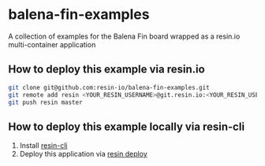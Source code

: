 # balena-fin-examples
A collection of examples for the Balena Fin board  wrapped as a resin.io multi-container application

## How to deploy this example via resin.io

```bash
git clone git@github.com:resin-io/balena-fin-examples.git
git remote add resin <YOUR_RESIN_USERNAME>@git.resin.io:<YOUR_RESIN_USERNAME>/<YOUR_RESIN_APP_NAME>.git
git push resin master
```
## How to deploy this example locally via resin-cli

1. Install [resin-cli](https://github.com/resin-io/resin-cli/blob/21a3b8284519d5ca49d296713a046ad217658f09/doc/cli.markdown#install-the-cli)
2. Deploy this application via [resin deploy](https://github.com/resin-io/resin-cli/blob/21a3b8284519d5ca49d296713a046ad217658f09/doc/cli.markdown#deploy-appname-image)

